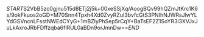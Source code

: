 $START$S2VbB5zc0gjnu515d8ETj2j5k+00xeSSjXq/AoogBQv99hQZmJtKrc1K6s/9okFkuos2oGD+M70Snn4Tpxh4Xd0ZvyRZuI3bvfcGtS3PNIhNJWRsJlwYLYdGSVncnLFsstNWEdCYyG+1mBZlyPhSep5rCqY+BaTsEF2Z1SoYR3l3XVJxJuLkAxroJRbFDffzqba6flRUL0aBDn9orJmnDw==$END$